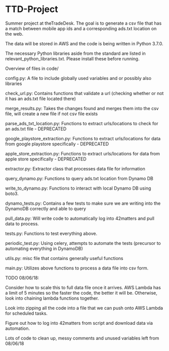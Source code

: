 # TTD-Project
Summer project at theTradeDesk. The goal is to generate a csv file that has a match between mobile app ids and a corresponding ads.txt location on the web.


The data will be stored in AWS and the code is being written in Python 3.7.0.


The necessary Python libraries aside from the standard are listed in relevant_python_libraries.txt. Please install these before running.


Overview of files in code/


config.py: A file to include globally used variables and or possibly also libraries


check_url.py: Contains functions that validate a url (checking whether or not it has an ads.txt file located there)


merge_results.py: Takes the changes found and merges them into the csv file, will create a new file if not csv file exists


parse_ads_txt_location.py: Functions to extract urls/locations to check for an ads.txt file - DEPRECATED


google_playstore_extraction.py: Functions to extract urls/locations for data from google playstore specifically - DEPRECATED


apple_store_extraction.py: Functions to extract urls/locations for data from apple store specifically - DEPRECATED


extractor.py: Extractor class that processes data file for information


query_dynamo.py: Functions to query ads.txt location from Dynamo DB 


write_to_dynamo.py: Functions to interact with local Dynamo DB using boto3.


dynamo_tests.py: Contains a few tests to make sure we are writing into the DynamoDB correctly and able to query


pull_data.py: Will write code to automatically log into 42matters and pull data to process.


tests.py: Functions to test everything above.


periodic_test.py: Using celery, attempts to automate the tests (precursor to automating everything in DynamoDB)


utils.py: misc file that contains generally useful functions 


main.py: Utilizes above functions to process a data file into csv form. 





TODO 08/06/18:


Consider how to scale this to full data file once it arrives. AWS Lambda has a limit of 5 minutes so the faster the code, the better it will be. Otherwise, look into chaining lambda functions together.


Look into zipping all the code into a file that we can push onto AWS Lambda for scheduled tasks.


Figure out how to log into 42matters from script and download data via automation.


Lots of code to clean up, messy comments and unused variables left from 08/06/18




